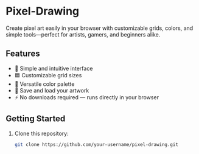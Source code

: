 # Pixel-Drawing

Create pixel art easily in your browser with customizable grids, colors, and simple tools—perfect for artists, gamers, and beginners alike.

## Features
- 🎨 Simple and intuitive interface  
- 🟦 Customizable grid sizes  
- 🌈 Versatile color palette  
- 💾 Save and load your artwork  
- ⚡ No downloads required — runs directly in your browser  


## Getting Started
1. Clone this repository:  
   ```bash
   git clone https://github.com/your-username/pixel-drawing.git
